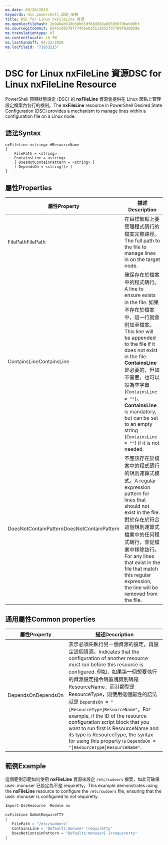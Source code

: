 ```yaml
---
ms.date: 09/20/2019
keywords: dsc,powershell,設定,安裝
title: DSC for Linux nxFileLine 資源
ms.openlocfilehash: 2e94bab318b5db65df88d268a88585079bab89bf
ms.sourcegitcommit: 6545c60578f7745be015111052fd7769f8289296
ms.translationtype: HT
ms.contentlocale: zh-TW
ms.lasthandoff: 04/22/2020
ms.locfileid: "71953215"
---
```

# <a name="dsc-for-linux-nxfileline-resource"></a><span data-ttu-id="bfd74-103">DSC for Linux nxFileLine 資源</span><span class="sxs-lookup"><span data-stu-id="bfd74-103">DSC for Linux nxFileLine Resource</span></span>

<span data-ttu-id="bfd74-104">PowerShell 預期狀態設定 (DSC) 的 **nxFileLine** 資源會提供在 Linux 節點上管理設定檔案內各行的機制。</span><span class="sxs-lookup"><span data-stu-id="bfd74-104">The **nxFileLine** resource in PowerShell Desired State Configuration (DSC) provides a mechanism to manage lines within a configuration file on a Linux node.</span></span>

## <a name="syntax"></a><span data-ttu-id="bfd74-105">語法</span><span class="sxs-lookup"><span data-stu-id="bfd74-105">Syntax</span></span>

```Syntax
nxFileLine <string> #ResourceName
{
    FilePath = <string>
    ContainsLine = <string>
    [ DoesNotContainPattern = <string> ]
    [ DependsOn = <string[]> ]
}
```

## <a name="properties"></a><span data-ttu-id="bfd74-106">屬性</span><span class="sxs-lookup"><span data-stu-id="bfd74-106">Properties</span></span>

|<span data-ttu-id="bfd74-107">屬性</span><span class="sxs-lookup"><span data-stu-id="bfd74-107">Property</span></span> |<span data-ttu-id="bfd74-108">描述</span><span class="sxs-lookup"><span data-stu-id="bfd74-108">Description</span></span> |
|---|---|
|<span data-ttu-id="bfd74-109">FilePath</span><span class="sxs-lookup"><span data-stu-id="bfd74-109">FilePath</span></span> |<span data-ttu-id="bfd74-110">在目標節點上要管理程式碼行的檔案完整路徑。</span><span class="sxs-lookup"><span data-stu-id="bfd74-110">The full path to the file to manage lines in on the target node.</span></span> |
|<span data-ttu-id="bfd74-111">ContainsLine</span><span class="sxs-lookup"><span data-stu-id="bfd74-111">ContainsLine</span></span> |<span data-ttu-id="bfd74-112">確保存在於檔案中的程式碼行。</span><span class="sxs-lookup"><span data-stu-id="bfd74-112">A line to ensure exists in the file.</span></span> <span data-ttu-id="bfd74-113">如果不存在於檔案中，這一行就會附加至檔案。</span><span class="sxs-lookup"><span data-stu-id="bfd74-113">This line will be appended to the file if it does not exist in the file.</span></span> <span data-ttu-id="bfd74-114">**ContainsLine** 是必要的，但如不需要，也可以設為空字串 (`ContainsLine = ""`)。</span><span class="sxs-lookup"><span data-stu-id="bfd74-114">**ContainsLine** is mandatory, but can be set to an empty string (`ContainsLine = ""`) if it is not needed.</span></span> |
|<span data-ttu-id="bfd74-115">DoesNotContainPattern</span><span class="sxs-lookup"><span data-stu-id="bfd74-115">DoesNotContainPattern</span></span> |<span data-ttu-id="bfd74-116">不應該存在於檔案中的程式碼行的規則運算式模式。</span><span class="sxs-lookup"><span data-stu-id="bfd74-116">A regular expression pattern for lines that should not exist in the file.</span></span> <span data-ttu-id="bfd74-117">對於存在於符合這個規則運算式檔案中的任何程式碼行，會從檔案中移除該行。</span><span class="sxs-lookup"><span data-stu-id="bfd74-117">For any lines that exist in the file that match this regular expression, the line will be removed from the file.</span></span> |

## <a name="common-properties"></a><span data-ttu-id="bfd74-118">通用屬性</span><span class="sxs-lookup"><span data-stu-id="bfd74-118">Common properties</span></span>

|<span data-ttu-id="bfd74-119">屬性</span><span class="sxs-lookup"><span data-stu-id="bfd74-119">Property</span></span> |<span data-ttu-id="bfd74-120">描述</span><span class="sxs-lookup"><span data-stu-id="bfd74-120">Description</span></span> |
|---|---|
|<span data-ttu-id="bfd74-121">DependsOn</span><span class="sxs-lookup"><span data-stu-id="bfd74-121">DependsOn</span></span> |<span data-ttu-id="bfd74-122">表示必須先執行另一個資源的設定，再設定這個資源。</span><span class="sxs-lookup"><span data-stu-id="bfd74-122">Indicates that the configuration of another resource must run before this resource is configured.</span></span> <span data-ttu-id="bfd74-123">例如，如果第一個想要執行的資源設定指令碼區塊識別碼是 ResourceName，而其類型是 ResourceType，則使用這個屬性的語法就是 `DependsOn = "[ResourceType]ResourceName"`。</span><span class="sxs-lookup"><span data-stu-id="bfd74-123">For example, if the ID of the resource configuration script block that you want to run first is ResourceName and its type is ResourceType, the syntax for using this property is `DependsOn = "[ResourceType]ResourceName"`.</span></span> |

## <a name="example"></a><span data-ttu-id="bfd74-124">範例</span><span class="sxs-lookup"><span data-stu-id="bfd74-124">Example</span></span>

<span data-ttu-id="bfd74-125">這個範例示範如何使用 **nxFileLine** 資源來設定 `/etc/sudoers` 檔案，如此可確保 user: monuser 已設定為不是 requiretty。</span><span class="sxs-lookup"><span data-stu-id="bfd74-125">This example demonstrates using the **nxFileLine** resource to configure the `/etc/sudoers` file, ensuring that the user: monuser is configured to not requiretty.</span></span>

```powershell
Import-DscResource -Module nx

nxFileLine DoNotRequireTTY
{
   FilePath = "/etc/sudoers"
   ContainsLine = 'Defaults:monuser !requiretty'
   DoesNotContainPattern = "Defaults:monuser[ ]+requiretty"
}
```